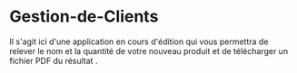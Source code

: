 # Gestion-de-Clients
Il s'agit ici d'une application en cours d'édition qui vous permettra de relever le nom et la quantité de votre nouveau produit et de télécharger un fichier PDF du résultat .
